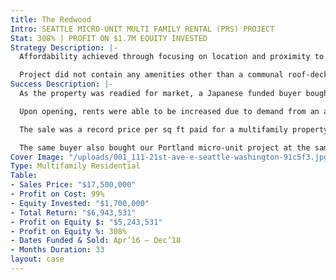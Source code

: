 ```yaml
---
title: The Redwood
Intro: SEATTLE MICRO-UNIT MULTI FAMILY RENTAL (PRS) PROJECT
Stat: 308% | PROFIT ON $1.7M EQUITY INVESTED
Strategy Description: |-
  Affordability achieved through focusing on location and proximity to employment and entertainment hubs by delivering a size of unit that was 30% cheaper than the marketplace at the time of construction.

  Project did not contain any amenities other than a communal roof-deck, this was critical in enabling expense costs to be low and a maximum value per sq ft earnt in revenue. Crucially, the site had no parking requirement from the city which kept costs down.
Success Description: |-
  As the property was readied for market, a Japanese funded buyer bought the property before its launch for $17.5m.

  Upon opening, rents were able to be increased due to demand from an average of $1050 pcm to $1450 pcm.

  The sale was a record price per sq ft paid for a multifamily property in the Seattle market at $918 per sq ft.

  The same buyer also bought our Portland micro-unit project at the same time.
Cover Image: "/uploads/001_111-21st-ave-e-seattle-washington-91c5f3.jpg"
Type: Multifamily Residential
Table:
- Sales Price: "$17,500,000"
- Profit on Cost: 99%
- Equity Invested: "$1,700,000"
- Total Return: "$6,943,531"
- Profit on Equity $: "$5,243,531"
- Profit on Equity %: 308%
- Dates Funded & Sold: Apr’16 – Dec’18
- Months Duration: 33
layout: case
---
```


